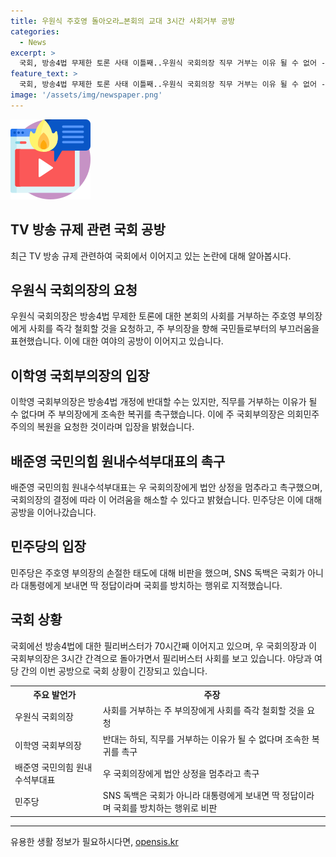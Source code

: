 ```yaml
---
title: 우원식 주호영 돌아오라…본회의 교대 3시간 사회거부 공방
categories:
  - News
excerpt: >
  국회, 방송4법 무제한 토론 사태 이틀째..우원식 국회의장 직무 거부는 이유 될 수 없어 - 국회에서 이어진 방송4법 무제한 토론에서 국민의힘 주호영 국회부의장의 사회 거부에 대한 우원식 국회의장의 비판과 여야 간 공방 속에 이변이 촉발되고 있다. 주요 의원들의 입장문과 요구, 국민의힘과 민주당의 갈등, 그리고 4법 필리버스터가 70시간째 이어지고 있는 상황을 집중 조명하고 있다. (150자)
feature_text: >
  국회, 방송4법 무제한 토론 사태 이틀째..우원식 국회의장 직무 거부는 이유 될 수 없어 - 국회에서 이어진 방송4법 무제한 토론에서 국민의힘 주호영 국회부의장의 사회 거부에 대한 우원식 국회의장의 비판과 여야 간 공방 속에 이변이 촉발되고 있다. 주요 의원들의 입장문과 요구, 국민의힘과 민주당의 갈등, 그리고 4법 필리버스터가 70시간째 이어지고 있는 상황을 집중 조명하고 있다. (150자)
image: '/assets/img/newspaper.png'
---
```


<p><img src="/assets/img/news.png" alt="rentncar 속보" /></p>

<h2 data-ke-size="size26">TV 방송 규제 관련 국회 공방</h2>

<p data-ke-size="size16">최근 TV 방송 규제 관련하여 국회에서 이어지고 있는 논란에 대해 알아봅시다.</p>

<h2 data-ke-size="size24">우원식 국회의장의 요청</h2>

<p data-ke-size="size16">우원식 국회의장은 방송4법 무제한 토론에 대한 본회의 사회를 거부하는 주호영 부의장에게 사회를 즉각 철회할 것을 요청하고, 주 부의장을 향해 국민들로부터의 부끄러움을 표현했습니다. 이에 대한 여야의 공방이 이어지고 있습니다.</p>

<h2 data-ke-size="size24">이학영 국회부의장의 입장</h2>

<p data-ke-size="size16">이학영 국회부의장은 방송4법 개정에 반대할 수는 있지만, 직무를 거부하는 이유가 될 수 없다며 주 부의장에게 조속한 복귀를 촉구했습니다. 이에 주 국회부의장은 의회민주주의의 복원을 요청한 것이라며 입장을 밝혔습니다.</p>

<h2 data-ke-size="size24">배준영 국민의힘 원내수석부대표의 촉구</h2>

<p data-ke-size="size16">배준영 국민의힘 원내수석부대표는 우 국회의장에게 법안 상정을 멈추라고 촉구했으며, 국회의장의 결정에 따라 이 어려움을 해소할 수 있다고 밝혔습니다. 민주당은 이에 대해 공방을 이어나갔습니다.</p>

<h2 data-ke-size="size24">민주당의 입장</h2>

<p data-ke-size="size16">민주당은 주호영 부의장의 손절한 태도에 대해 비판을 했으며, SNS 독백은 국회가 아니라 대통령에게 보내면 딱 정답이라며 국회를 방치하는 행위로 지적했습니다.</p>

<h2 data-ke-size="size24">국회 상황</h2>

<p data-ke-size="size16">국회에선 방송4법에 대한 필리버스터가 70시간째 이어지고 있으며, 우 국회의장과 이 국회부의장은 3시간 간격으로 돌아가면서 필리버스터 사회를 보고 있습니다. 야당과 여당 간의 이번 공방으로 국회 상황이 긴장되고 있습니다.</p>

<table>
    <tr>
      <th>주요 발언가</th>
      <th>주장</th>
    </tr>
    <tr>
      <td>우원식 국회의장</td>
      <td>사회를 거부하는 주 부의장에게 사회를 즉각 철회할 것을 요청</td>
    </tr>
    <tr>
      <td>이학영 국회부의장</td>
      <td>반대는 하되, 직무를 거부하는 이유가 될 수 없다며 조속한 복귀를 촉구</td>
    </tr>
    <tr>
      <td>배준영 국민의힘 원내수석부대표</td>
      <td>우 국회의장에게 법안 상정을 멈추라고 촉구</td>
    </tr>
    <tr>
      <td>민주당</td>
      <td>SNS 독백은 국회가 아니라 대통령에게 보내면 딱 정답이라며 국회를 방치하는 행위로 비판</td>
   </tr>
</table>

<p><hr></p>
유용한 생활 정보가 필요하시다면, <a href="https://opensis.kr" rel="dofollow">opensis.kr</a>


